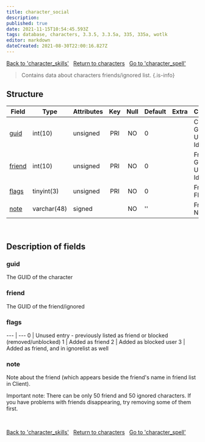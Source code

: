 ```yaml
---
title: character_social
description: 
published: true
date: 2021-11-15T10:54:45.593Z
tags: database, characters, 3.3.5, 3.3.5a, 335, 335a, wotlk
editor: markdown
dateCreated: 2021-08-30T22:00:16.827Z
---
```


<a href="https://trinitycore.info/de/database/335/characters/character_skills" class="mt-5 v-btn v-btn--depressed v-btn--flat v-btn--outlined theme--light v-size--default darkblue--text text--lighten-3"><span class="v-btn__content"><i aria-hidden="true" class="v-icon notranslate v-icon--left mdi mdi-arrow-left theme--light"></i><span>Back to 'character_skills'</span></span></a>&nbsp;&nbsp;&nbsp;<a href="https://trinitycore.info/de/database/335/characters/home" class="mt-5 v-btn v-btn--depressed v-btn--flat v-btn--outlined theme--light v-size--default darkblue--text text--lighten-3"><span class="v-btn__content"><i aria-hidden="true" class="v-icon notranslate v-icon--left mdi mdi-home-outline theme--light"></i><span>Return to characters</span></span></a>&nbsp;&nbsp;&nbsp;<a href="https://trinitycore.info/de/database/335/characters/character_spell" class="mt-5 v-btn v-btn--depressed v-btn--flat v-btn--outlined theme--light v-size--default darkblue--text text--lighten-3"><span class="v-btn__content"><span>Go to 'character_spell'</span><i aria-hidden="true" class="v-icon notranslate v-icon--right mdi mdi-arrow-right theme--light"></i></span></a>

> Contains data about characters friends/ignored list.
{.is-info}


## Structure

| Field | Type | Attributes | Key | Null | Default | Extra | Comment |
| --- | --- | --- | :---: | :---: | --- | --- | --- |
| [guid](#guid) | int(10) | unsigned | PRI | NO | 0 |  | Character Global Unique Identifier |
| [friend](#friend) | int(10) | unsigned | PRI | NO | 0 |  | Friend Global Unique Identifier |
| [flags](#flags) | tinyint(3) | unsigned | PRI | NO | 0 |  | Friend Flags |
| [note](#note) | varchar(48) | signed |  | NO | '' |  | Friend Note |
&nbsp;
## Description of fields

### guid
The GUID of the character
&nbsp;

### friend
The GUID of the friend/ignored
&nbsp;

### flags
--- | ---
0 | Unused entry - previously listed as friend or blocked (removed/unblocked)
1 |  Added as friend
2 |  Added as blocked user
3 | Added as friend, and in ignorelist as well
&nbsp;

### note
Note about the friend (which appears beside the friend's name in friend list in Client).

Important note: There can be only 50 friend and 50 ignored characters. If you have problems with friends disappearing, try removing some of them first.

&nbsp;

<a href="https://trinitycore.info/de/database/335/characters/character_skills" class="mt-5 v-btn v-btn--depressed v-btn--flat v-btn--outlined theme--light v-size--default darkblue--text text--lighten-3"><span class="v-btn__content"><i aria-hidden="true" class="v-icon notranslate v-icon--left mdi mdi-arrow-left theme--light"></i><span>Back to 'character_skills'</span></span></a>&nbsp;&nbsp;&nbsp;<a href="https://trinitycore.info/de/database/335/characters/home" class="mt-5 v-btn v-btn--depressed v-btn--flat v-btn--outlined theme--light v-size--default darkblue--text text--lighten-3"><span class="v-btn__content"><i aria-hidden="true" class="v-icon notranslate v-icon--left mdi mdi-home-outline theme--light"></i><span>Return to characters</span></span></a>&nbsp;&nbsp;&nbsp;<a href="https://trinitycore.info/de/database/335/characters/character_spell" class="mt-5 v-btn v-btn--depressed v-btn--flat v-btn--outlined theme--light v-size--default darkblue--text text--lighten-3"><span class="v-btn__content"><span>Go to 'character_spell'</span><i aria-hidden="true" class="v-icon notranslate v-icon--right mdi mdi-arrow-right theme--light"></i></span></a>

